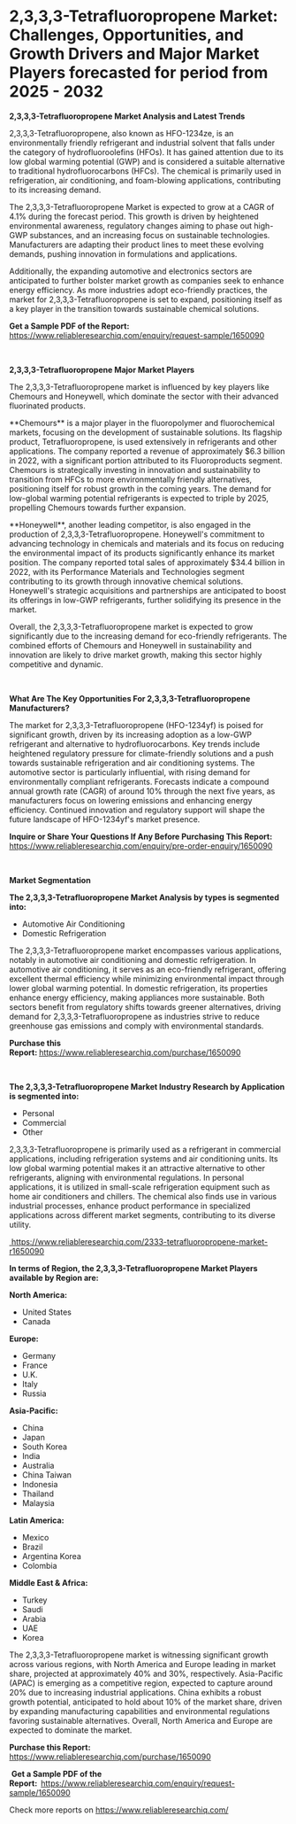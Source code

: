 <p><h1>2,3,3,3-Tetrafluoropropene Market: Challenges, Opportunities, and Growth Drivers and Major Market Players forecasted for period from 2025 - 2032</h1></p><p><strong>2,3,3,3-Tetrafluoropropene Market Analysis and Latest Trends</strong></p>
<p><p>2,3,3,3-Tetrafluoropropene, also known as HFO-1234ze, is an environmentally friendly refrigerant and industrial solvent that falls under the category of hydrofluoroolefins (HFOs). It has gained attention due to its low global warming potential (GWP) and is considered a suitable alternative to traditional hydrofluorocarbons (HFCs). The chemical is primarily used in refrigeration, air conditioning, and foam-blowing applications, contributing to its increasing demand.</p><p>The 2,3,3,3-Tetrafluoropropene Market is expected to grow at a CAGR of 4.1% during the forecast period. This growth is driven by heightened environmental awareness, regulatory changes aiming to phase out high-GWP substances, and an increasing focus on sustainable technologies. Manufacturers are adapting their product lines to meet these evolving demands, pushing innovation in formulations and applications. </p><p>Additionally, the expanding automotive and electronics sectors are anticipated to further bolster market growth as companies seek to enhance energy efficiency. As more industries adopt eco-friendly practices, the market for 2,3,3,3-Tetrafluoropropene is set to expand, positioning itself as a key player in the transition towards sustainable chemical solutions.</p></p>
<p><strong>Get a Sample PDF of the Report:&nbsp;</strong> <a href="https://www.reliableresearchiq.com/enquiry/request-sample/1650090?utm_campaign=2238&utm_medium=2&utm_source=Github&utm_content=ia&utm_term=23032025&utm_id=2333-tetrafluoropropene">https://www.reliableresearchiq.com/enquiry/request-sample/1650090</a></p>
<p>&nbsp;</p>
<p><strong>2,3,3,3-Tetrafluoropropene Major Market Players</strong></p>
<p><p>The 2,3,3,3-Tetrafluoropropene market is influenced by key players like Chemours and Honeywell, which dominate the sector with their advanced fluorinated products.</p><p>**Chemours** is a major player in the fluoropolymer and fluorochemical markets, focusing on the development of sustainable solutions. Its flagship product, Tetrafluoropropene, is used extensively in refrigerants and other applications. The company reported a revenue of approximately $6.3 billion in 2022, with a significant portion attributed to its Fluoroproducts segment. Chemours is strategically investing in innovation and sustainability to transition from HFCs to more environmentally friendly alternatives, positioning itself for robust growth in the coming years. The demand for low-global warming potential refrigerants is expected to triple by 2025, propelling Chemours towards further expansion.</p><p>**Honeywell**, another leading competitor, is also engaged in the production of 2,3,3,3-Tetrafluoropropene. Honeywell's commitment to advancing technology in chemicals and materials and its focus on reducing the environmental impact of its products significantly enhance its market position. The company reported total sales of approximately $34.4 billion in 2022, with its Performance Materials and Technologies segment contributing to its growth through innovative chemical solutions. Honeywell's strategic acquisitions and partnerships are anticipated to boost its offerings in low-GWP refrigerants, further solidifying its presence in the market.</p><p>Overall, the 2,3,3,3-Tetrafluoropropene market is expected to grow significantly due to the increasing demand for eco-friendly refrigerants. The combined efforts of Chemours and Honeywell in sustainability and innovation are likely to drive market growth, making this sector highly competitive and dynamic.</p></p>
<p>&nbsp;</p>
<p><strong>What Are The Key Opportunities For 2,3,3,3-Tetrafluoropropene Manufacturers?</strong></p>
<p><p>The market for 2,3,3,3-Tetrafluoropropene (HFO-1234yf) is poised for significant growth, driven by its increasing adoption as a low-GWP refrigerant and alternative to hydrofluorocarbons. Key trends include heightened regulatory pressure for climate-friendly solutions and a push towards sustainable refrigeration and air conditioning systems. The automotive sector is particularly influential, with rising demand for environmentally compliant refrigerants. Forecasts indicate a compound annual growth rate (CAGR) of around 10% through the next five years, as manufacturers focus on lowering emissions and enhancing energy efficiency. Continued innovation and regulatory support will shape the future landscape of HFO-1234yf's market presence.</p></p>
<p><strong>Inquire or Share Your Questions If Any Before Purchasing This Report:</strong> <a href="https://www.reliableresearchiq.com/enquiry/pre-order-enquiry/1650090?utm_campaign=2238&utm_medium=2&utm_source=Github&utm_content=ia&utm_term=23032025&utm_id=2333-tetrafluoropropene">https://www.reliableresearchiq.com/enquiry/pre-order-enquiry/1650090</a></p>
<p>&nbsp;</p>
<p><strong>Market Segmentation</strong></p>
<p><strong>The 2,3,3,3-Tetrafluoropropene Market Analysis by types is segmented into:</strong></p>
<p><ul><li>Automotive Air Conditioning</li><li>Domestic Refrigeration</li></ul></p>
<p><p>The 2,3,3,3-Tetrafluoropropene market encompasses various applications, notably in automotive air conditioning and domestic refrigeration. In automotive air conditioning, it serves as an eco-friendly refrigerant, offering excellent thermal efficiency while minimizing environmental impact through lower global warming potential. In domestic refrigeration, its properties enhance energy efficiency, making appliances more sustainable. Both sectors benefit from regulatory shifts towards greener alternatives, driving demand for 2,3,3,3-Tetrafluoropropene as industries strive to reduce greenhouse gas emissions and comply with environmental standards.</p></p>
<p><strong>Purchase this Report:&nbsp;</strong><a href="https://www.reliableresearchiq.com/purchase/1650090?utm_campaign=2238&utm_medium=2&utm_source=Github&utm_content=ia&utm_term=23032025&utm_id=2333-tetrafluoropropene">https://www.reliableresearchiq.com/purchase/1650090</a></p>
<p>&nbsp;</p>
<p><strong>The 2,3,3,3-Tetrafluoropropene Market Industry Research by Application is segmented into:</strong></p>
<p><ul><li>Personal</li><li>Commercial</li><li>Other</li></ul></p>
<p><p>2,3,3,3-Tetrafluoropropene is primarily used as a refrigerant in commercial applications, including refrigeration systems and air conditioning units. Its low global warming potential makes it an attractive alternative to other refrigerants, aligning with environmental regulations. In personal applications, it is utilized in small-scale refrigeration equipment such as home air conditioners and chillers. The chemical also finds use in various industrial processes, enhance product performance in specialized applications across different market segments, contributing to its diverse utility.</p></p>
<p><a href="https://www.reliableresearchiq.com/2333-tetrafluoropropene-market-r1650090?utm_campaign=2238&utm_medium=2&utm_source=Github&utm_content=ia&utm_term=23032025&utm_id=2333-tetrafluoropropene">&nbsp;https://www.reliableresearchiq.com/2333-tetrafluoropropene-market-r1650090</a></p>
<p><strong>In terms of Region, the 2,3,3,3-Tetrafluoropropene Market Players available by Region are:</strong></p>
<p>
    <p> <strong> North America: </strong>
        <ul>
            <li>United States</li>
            <li>Canada</li>
        </ul>
        </p> 
    <p> <strong> Europe: </strong>
        <ul>
            <li>Germany</li>
            <li>France</li>
            <li>U.K.</li>
            <li>Italy</li>
            <li>Russia</li>
        </ul>
        </p> 
    <p> <strong> Asia-Pacific: </strong>
        <ul>
            <li>China</li>
            <li>Japan</li>
            <li>South Korea</li>
            <li>India</li>
            <li>Australia</li>
            <li>China Taiwan</li>
            <li>Indonesia</li>
            <li>Thailand</li>
            <li>Malaysia</li>
        </ul>
        </p> 
    <p> <strong> Latin America: </strong>
        <ul>
            <li>Mexico</li>
            <li>Brazil</li>
            <li>Argentina Korea</li>
            <li>Colombia</li>
        </ul>
        </p> 
    <p> <strong> Middle East & Africa: </strong>
        <ul>
            <li>Turkey</li>
            <li>Saudi</li>
            <li>Arabia</li>
            <li>UAE</li>
            <li>Korea</li>
        </ul>
    </p>
    </p>
<p><p>The 2,3,3,3-Tetrafluoropropene market is witnessing significant growth across various regions, with North America and Europe leading in market share, projected at approximately 40% and 30%, respectively. Asia-Pacific (APAC) is emerging as a competitive region, expected to capture around 20% due to increasing industrial applications. China exhibits a robust growth potential, anticipated to hold about 10% of the market share, driven by expanding manufacturing capabilities and environmental regulations favoring sustainable alternatives. Overall, North America and Europe are expected to dominate the market.</p></p>
<p><strong>Purchase this Report: </strong><a href="https://www.reliableresearchiq.com/purchase/1650090?utm_campaign=2238&utm_medium=2&utm_source=Github&utm_content=ia&utm_term=23032025&utm_id=2333-tetrafluoropropene">https://www.reliableresearchiq.com/purchase/1650090</a></p>
<p>&nbsp;<strong>Get a Sample PDF of the Report:&nbsp;&nbsp;</strong><a href="https://www.reliableresearchiq.com/enquiry/request-sample/1650090?utm_campaign=2238&utm_medium=2&utm_source=Github&utm_content=ia&utm_term=23032025&utm_id=2333-tetrafluoropropene">https://www.reliableresearchiq.com/enquiry/request-sample/1650090</a></p>
<p><strong></strong></p>
<p>Check more reports on <a href="https://www.reliableresearchiq.com/?utm_campaign=2238&utm_medium=2&utm_source=Github&utm_content=ia&utm_term=23032025&utm_id=2333-tetrafluoropropene">https://www.reliableresearchiq.com/</a></p>